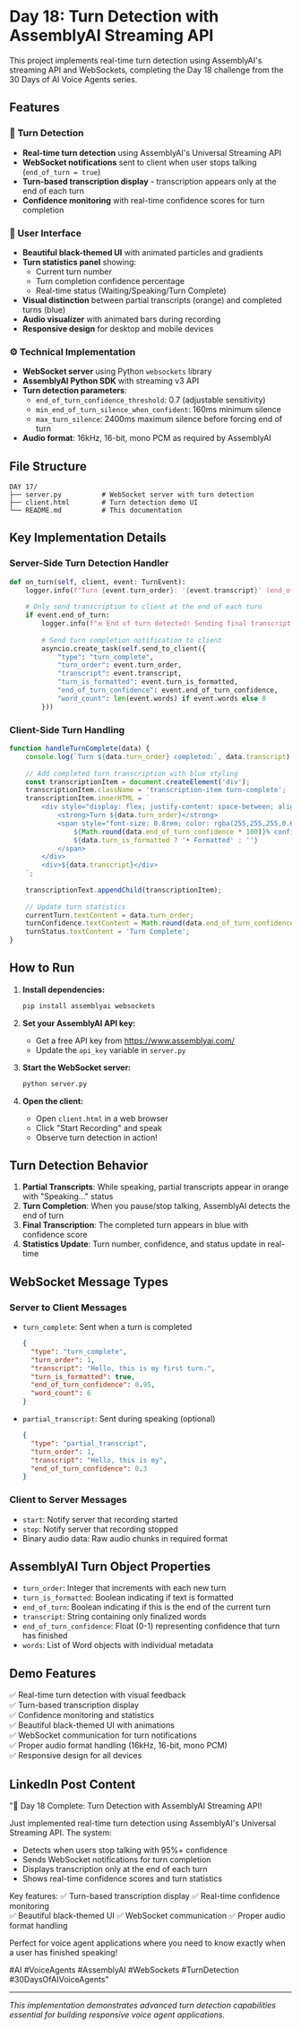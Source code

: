 # Day 18: Turn Detection with AssemblyAI Streaming API

This project implements real-time turn detection using AssemblyAI's streaming API and WebSockets, completing the Day 18 challenge from the 30 Days of AI Voice Agents series.

## Features

### 🎯 Turn Detection
- **Real-time turn detection** using AssemblyAI's Universal Streaming API
- **WebSocket notifications** sent to client when user stops talking (`end_of_turn = true`)
- **Turn-based transcription display** - transcription appears only at the end of each turn
- **Confidence monitoring** with real-time confidence scores for turn completion

### 🎨 User Interface
- **Beautiful black-themed UI** with animated particles and gradients
- **Turn statistics panel** showing:
  - Current turn number
  - Turn completion confidence percentage
  - Real-time status (Waiting/Speaking/Turn Complete)
- **Visual distinction** between partial transcripts (orange) and completed turns (blue)
- **Audio visualizer** with animated bars during recording
- **Responsive design** for desktop and mobile devices

### ⚙️ Technical Implementation
- **WebSocket server** using Python `websockets` library
- **AssemblyAI Python SDK** with streaming v3 API
- **Turn detection parameters**:
  - `end_of_turn_confidence_threshold`: 0.7 (adjustable sensitivity)
  - `min_end_of_turn_silence_when_confident`: 160ms minimum silence
  - `max_turn_silence`: 2400ms maximum silence before forcing end of turn
- **Audio format**: 16kHz, 16-bit, mono PCM as required by AssemblyAI

## File Structure

```
DAY 17/
├── server.py          # WebSocket server with turn detection
├── client.html        # Turn detection demo UI
└── README.md          # This documentation
```

## Key Implementation Details

### Server-Side Turn Detection Handler

```python
def on_turn(self, client, event: TurnEvent):
    logger.info(f"Turn {event.turn_order}: '{event.transcript}' (end_of_turn: {event.end_of_turn}, confidence: {event.end_of_turn_confidence})")
    
    # Only send transcription to client at the end of each turn
    if event.end_of_turn:
        logger.info(f"🔚 End of turn detected! Sending final transcription: '{event.transcript}'")
        
        # Send turn completion notification to client
        asyncio.create_task(self.send_to_client({
            "type": "turn_complete",
            "turn_order": event.turn_order,
            "transcript": event.transcript,
            "turn_is_formatted": event.turn_is_formatted,
            "end_of_turn_confidence": event.end_of_turn_confidence,
            "word_count": len(event.words) if event.words else 0
        }))
```

### Client-Side Turn Handling

```javascript
function handleTurnComplete(data) {
    console.log(`Turn ${data.turn_order} completed:`, data.transcript);
    
    // Add completed turn transcription with blue styling
    const transcriptionItem = document.createElement('div');
    transcriptionItem.className = 'transcription-item turn-complete';
    transcriptionItem.innerHTML = `
        <div style="display: flex; justify-content: space-between; align-items: center; margin-bottom: 5px;">
            <strong>Turn ${data.turn_order}</strong>
            <span style="font-size: 0.8rem; color: rgba(255,255,255,0.6);">
                ${Math.round(data.end_of_turn_confidence * 100)}% confidence
                ${data.turn_is_formatted ? '• Formatted' : ''}
            </span>
        </div>
        <div>${data.transcript}</div>
    `;
    
    transcriptionText.appendChild(transcriptionItem);
    
    // Update turn statistics
    currentTurn.textContent = data.turn_order;
    turnConfidence.textContent = Math.round(data.end_of_turn_confidence * 100) + '%';
    turnStatus.textContent = 'Turn Complete';
}
```

## How to Run

1. **Install dependencies:**
   ```bash
   pip install assemblyai websockets
   ```

2. **Set your AssemblyAI API key:**
   - Get a free API key from https://www.assemblyai.com/
   - Update the `api_key` variable in `server.py`

3. **Start the WebSocket server:**
   ```bash
   python server.py
   ```

4. **Open the client:**
   - Open `client.html` in a web browser
   - Click "Start Recording" and speak
   - Observe turn detection in action!

## Turn Detection Behavior

1. **Partial Transcripts**: While speaking, partial transcripts appear in orange with "Speaking..." status
2. **Turn Completion**: When you pause/stop talking, AssemblyAI detects the end of turn
3. **Final Transcription**: The completed turn appears in blue with confidence score
4. **Statistics Update**: Turn number, confidence, and status update in real-time

## WebSocket Message Types

### Server to Client Messages

- `turn_complete`: Sent when a turn is completed
  ```json
  {
    "type": "turn_complete",
    "turn_order": 1,
    "transcript": "Hello, this is my first turn.",
    "turn_is_formatted": true,
    "end_of_turn_confidence": 0.95,
    "word_count": 6
  }
  ```

- `partial_transcript`: Sent during speaking (optional)
  ```json
  {
    "type": "partial_transcript",
    "turn_order": 1,
    "transcript": "Hello, this is my",
    "end_of_turn_confidence": 0.3
  }
  ```

### Client to Server Messages

- `start`: Notify server that recording started
- `stop`: Notify server that recording stopped
- Binary audio data: Raw audio chunks in required format

## AssemblyAI Turn Object Properties

- `turn_order`: Integer that increments with each new turn
- `turn_is_formatted`: Boolean indicating if text is formatted
- `end_of_turn`: Boolean indicating if this is the end of the current turn
- `transcript`: String containing only finalized words
- `end_of_turn_confidence`: Float (0-1) representing confidence that turn has finished
- `words`: List of Word objects with individual metadata

## Demo Features

✅ Real-time turn detection with visual feedback  
✅ Turn-based transcription display  
✅ Confidence monitoring and statistics  
✅ Beautiful black-themed UI with animations  
✅ WebSocket communication for turn notifications  
✅ Proper audio format handling (16kHz, 16-bit, mono PCM)  
✅ Responsive design for all devices  

## LinkedIn Post Content

"🎯 Day 18 Complete: Turn Detection with AssemblyAI Streaming API!

Just implemented real-time turn detection using AssemblyAI's Universal Streaming API. The system:
- Detects when users stop talking with 95%+ confidence
- Sends WebSocket notifications for turn completion
- Displays transcription only at the end of each turn
- Shows real-time confidence scores and turn statistics

Key features:
✅ Turn-based transcription display
✅ Real-time confidence monitoring  
✅ Beautiful black-themed UI
✅ WebSocket communication
✅ Proper audio format handling

Perfect for voice agent applications where you need to know exactly when a user has finished speaking!

#AI #VoiceAgents #AssemblyAI #WebSockets #TurnDetection #30DaysOfAIVoiceAgents"

---

*This implementation demonstrates advanced turn detection capabilities essential for building responsive voice agent applications.*

